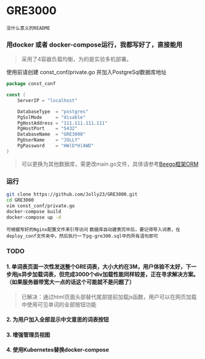 # GRE3000

`没什么意义的README`

### 用docker 或者 docker-compose运行，我都写好了，直接能用

> 采用了4容器负载均衡，为的是实验多机部署。

使用前请创建 const_conf/private.go 并加入PostgreSql数据库地址

```Go
package const_conf

const (
	ServerIP = "localhost"

	DatabaseType  = "postgres"
	PgSslMode     = "disable"
	PgHostAddress = "111.111.111.111"
	PgHostPort    = "5432"
	DatabaseName  = "GRE3000"
	PgUserName    = "JOLLY"
	PgPassword    = "HW(D*H(AWD"
)

```

> 可以更换为其他数据库，需更改main.go文件，具体请参考[Beego框架ORM](https://beego.me/docs/mvc/model/overview.md)

### 运行

```bash
git clone https://github.com/Jolly23/GRE3000.git
cd GRE3000
vim const_conf/private.go
docker-compose build
docker-compose up -d
```

`可根据写好的Nginx配置文件来引导访问`
`数据库自动建表完毕后，要记得导入词表，在deploy_conf文件夹中，然后执行一下pg-gre300.sql中的所有语句即可`

### TODO

#### 1. 单词表页面一次性发送整个GRE词表，大小大约在3M，用户体验不太好，下一步用js异步加载词表，但完成3000个div加载性能同样较差，正在寻求解决方案。（如果服务器带宽大一点的话这个可能就不是问题了）
> 已解决：通过html页面头部替代尾部提前加载js函数，用户可以在网页加载中使用可见单词的全部按钮功能

#### 2. 为用户加入全部显示中文意思的词表按钮

#### 3. 增强管理员视图

#### 4. 使用Kubernetes替换docker-compose